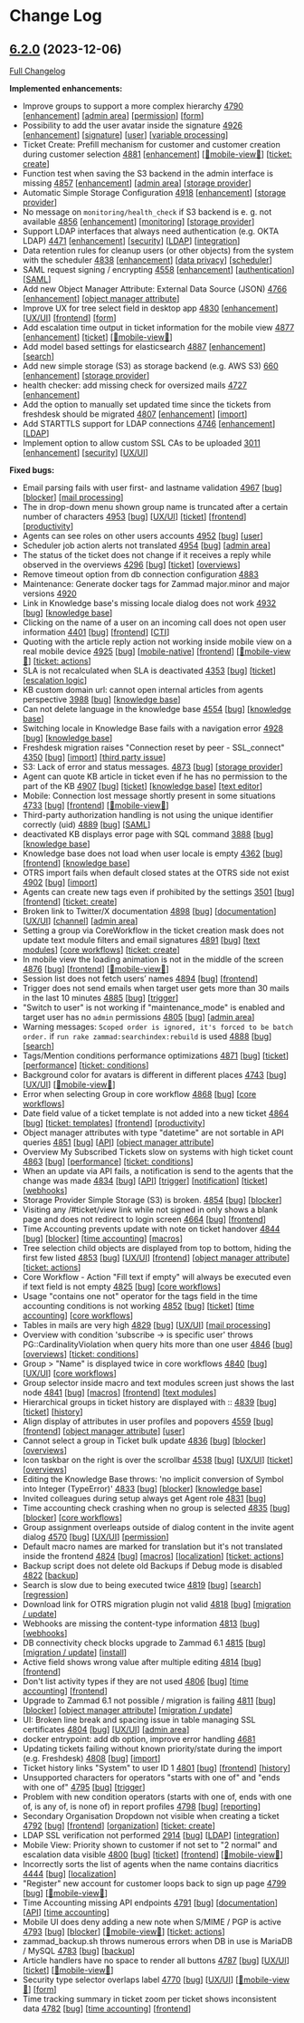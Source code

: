 # Change Log

## [6.2.0](https://github.com/zammad/zammad/tree/6.2.0) (2023-12-06)

[Full Changelog](https://github.com/zammad/zammad/compare/6.1.0...6.2.0)

**Implemented enhancements:**

- Improve groups to support a more complex hierarchy [4790](https://github.com/zammad/zammad/issues/4790) [[enhancement](https://github.com/zammad/zammad/labels/enhancement)] [[admin area](https://github.com/zammad/zammad/labels/admin%20area)] [[permission](https://github.com/zammad/zammad/labels/permission)] [[form](https://github.com/zammad/zammad/labels/form)]
- Possibility to add the user avatar inside the signature [4926](https://github.com/zammad/zammad/issues/4926) [[enhancement](https://github.com/zammad/zammad/labels/enhancement)] [[signature](https://github.com/zammad/zammad/labels/signature)] [[user](https://github.com/zammad/zammad/labels/user)] [[variable processing](https://github.com/zammad/zammad/labels/variable%20processing)]
- Ticket Create: Prefill mechanism for customer and customer creation during customer selection [4881](https://github.com/zammad/zammad/issues/4881) [[enhancement](https://github.com/zammad/zammad/labels/enhancement)] [[📱mobile-view📱](https://github.com/zammad/zammad/labels/%F0%9F%93%B1mobile-view%F0%9F%93%B1)] [[ticket: create](https://github.com/zammad/zammad/labels/ticket%3A%20create)]
- Function test when saving the S3 backend in the admin interface is missing [4857](https://github.com/zammad/zammad/issues/4857) [[enhancement](https://github.com/zammad/zammad/labels/enhancement)] [[admin area](https://github.com/zammad/zammad/labels/admin%20area)] [[storage provider](https://github.com/zammad/zammad/labels/storage%20provider)]
- Automatic Simple Storage Configuration [4918](https://github.com/zammad/zammad/issues/4918) [[enhancement](https://github.com/zammad/zammad/labels/enhancement)] [[storage provider](https://github.com/zammad/zammad/labels/storage%20provider)]
- No message on `monitoring/health_check` if S3 backend is e. g. not available [4856](https://github.com/zammad/zammad/issues/4856) [[enhancement](https://github.com/zammad/zammad/labels/enhancement)] [[monitoring](https://github.com/zammad/zammad/labels/monitoring)] [[storage provider](https://github.com/zammad/zammad/labels/storage%20provider)]
- Support LDAP interfaces that always need authentication (e.g. OKTA LDAP) [4471](https://github.com/zammad/zammad/issues/4471) [[enhancement](https://github.com/zammad/zammad/labels/enhancement)] [[security](https://github.com/zammad/zammad/labels/security)] [[LDAP](https://github.com/zammad/zammad/labels/LDAP)] [[integration](https://github.com/zammad/zammad/labels/integration)]
- Data retention rules for cleanup users (or other objects) from the system with the scheduler [4838](https://github.com/zammad/zammad/issues/4838) [[enhancement](https://github.com/zammad/zammad/labels/enhancement)] [[data privacy](https://github.com/zammad/zammad/labels/data%20privacy)] [[scheduler](https://github.com/zammad/zammad/labels/scheduler)]
- SAML request signing / encrypting [4558](https://github.com/zammad/zammad/issues/4558) [[enhancement](https://github.com/zammad/zammad/labels/enhancement)] [[authentication](https://github.com/zammad/zammad/labels/authentication)] [[SAML](https://github.com/zammad/zammad/labels/SAML)]
- Add new Object Manager Attribute: External Data Source (JSON) [4766](https://github.com/zammad/zammad/issues/4766) [[enhancement](https://github.com/zammad/zammad/labels/enhancement)] [[object manager attribute](https://github.com/zammad/zammad/labels/object%20manager%20attribute)]
- Improve UX for tree select field in desktop app [4830](https://github.com/zammad/zammad/issues/4830) [[enhancement](https://github.com/zammad/zammad/labels/enhancement)] [[UX/UI](https://github.com/zammad/zammad/labels/UX%2FUI)] [[frontend](https://github.com/zammad/zammad/labels/frontend)] [[form](https://github.com/zammad/zammad/labels/form)]
- Add escalation time output in ticket information for the mobile view [4877](https://github.com/zammad/zammad/issues/4877) [[enhancement](https://github.com/zammad/zammad/labels/enhancement)] [[ticket](https://github.com/zammad/zammad/labels/ticket)] [[📱mobile-view📱](https://github.com/zammad/zammad/labels/%F0%9F%93%B1mobile-view%F0%9F%93%B1)]
- Add model based settings for elasticsearch [4887](https://github.com/zammad/zammad/issues/4887) [[enhancement](https://github.com/zammad/zammad/labels/enhancement)] [[search](https://github.com/zammad/zammad/labels/search)]
- Add new simple storage (S3) as storage backend (e.g. AWS S3) [660](https://github.com/zammad/zammad/issues/660) [[enhancement](https://github.com/zammad/zammad/labels/enhancement)] [[storage provider](https://github.com/zammad/zammad/labels/storage%20provider)]
- health checker: add missing check for oversized mails [4727](https://github.com/zammad/zammad/pull/4727) [[enhancement](https://github.com/zammad/zammad/labels/enhancement)]
- Add the option to manually set updated time since the tickets from freshdesk should be migrated [4807](https://github.com/zammad/zammad/issues/4807) [[enhancement](https://github.com/zammad/zammad/labels/enhancement)] [[import](https://github.com/zammad/zammad/labels/import)]
- Add STARTTLS support for LDAP connections [4746](https://github.com/zammad/zammad/issues/4746) [[enhancement](https://github.com/zammad/zammad/labels/enhancement)] [[LDAP](https://github.com/zammad/zammad/labels/LDAP)]
- Implement option to allow custom SSL CAs to be uploaded [3011](https://github.com/zammad/zammad/issues/3011) [[enhancement](https://github.com/zammad/zammad/labels/enhancement)] [[security](https://github.com/zammad/zammad/labels/security)] [[UX/UI](https://github.com/zammad/zammad/labels/UX%2FUI)]

**Fixed bugs:**

- Email parsing fails with user first- and lastname validation [4967](https://github.com/zammad/zammad/issues/4967) [[bug](https://github.com/zammad/zammad/labels/bug)] [[blocker](https://github.com/zammad/zammad/labels/blocker)] [[mail processing](https://github.com/zammad/zammad/labels/mail%20processing)]
- The in drop-down menu shown group name is truncated after a certain number of characters [4953](https://github.com/zammad/zammad/issues/4953) [[bug](https://github.com/zammad/zammad/labels/bug)] [[UX/UI](https://github.com/zammad/zammad/labels/UX%2FUI)] [[ticket](https://github.com/zammad/zammad/labels/ticket)] [[frontend](https://github.com/zammad/zammad/labels/frontend)] [[productivity](https://github.com/zammad/zammad/labels/productivity)]
- Agents can see roles on other users accounts [4952](https://github.com/zammad/zammad/issues/4952) [[bug](https://github.com/zammad/zammad/labels/bug)] [[user](https://github.com/zammad/zammad/labels/user)]
- Scheduler job action alerts not translated [4954](https://github.com/zammad/zammad/issues/4954) [[bug](https://github.com/zammad/zammad/labels/bug)] [[admin area](https://github.com/zammad/zammad/labels/admin%20area)]
- The status of the ticket does not change if it receives a reply while observed in the overviews [4296](https://github.com/zammad/zammad/issues/4296) [[bug](https://github.com/zammad/zammad/labels/bug)] [[ticket](https://github.com/zammad/zammad/labels/ticket)] [[overviews](https://github.com/zammad/zammad/labels/overviews)]
- Remove timeout option from db connection configuration [4883](https://github.com/zammad/zammad/pull/4883)
- Maintenance: Generate docker tags for Zammad major.minor and major versions [4920](https://github.com/zammad/zammad/pull/4920)
- Link in Knowledge base's missing locale dialog does not work [4932](https://github.com/zammad/zammad/issues/4932) [[bug](https://github.com/zammad/zammad/labels/bug)] [[knowledge base](https://github.com/zammad/zammad/labels/knowledge%20base)]
- Clicking on the name of a user on an incoming call does not open user information [4401](https://github.com/zammad/zammad/issues/4401) [[bug](https://github.com/zammad/zammad/labels/bug)] [[frontend](https://github.com/zammad/zammad/labels/frontend)] [[CTI](https://github.com/zammad/zammad/labels/CTI)]
- Quoting with the article reply action not working inside mobile view on a real mobile device [4925](https://github.com/zammad/zammad/issues/4925) [[bug](https://github.com/zammad/zammad/labels/bug)] [[mobile-native](https://github.com/zammad/zammad/labels/mobile-native)] [[frontend](https://github.com/zammad/zammad/labels/frontend)] [[📱mobile-view📱](https://github.com/zammad/zammad/labels/%F0%9F%93%B1mobile-view%F0%9F%93%B1)] [[ticket: actions](https://github.com/zammad/zammad/labels/ticket%3A%20actions)]
- SLA is not recalculated when SLA is deactivated [4353](https://github.com/zammad/zammad/issues/4353) [[bug](https://github.com/zammad/zammad/labels/bug)] [[ticket](https://github.com/zammad/zammad/labels/ticket)] [[escalation logic](https://github.com/zammad/zammad/labels/escalation%20logic)]
- KB custom domain url: cannot open internal articles from agents perspective [3988](https://github.com/zammad/zammad/issues/3988) [[bug](https://github.com/zammad/zammad/labels/bug)] [[knowledge base](https://github.com/zammad/zammad/labels/knowledge%20base)]
- Can not delete language in the knowledge base [4554](https://github.com/zammad/zammad/issues/4554) [[bug](https://github.com/zammad/zammad/labels/bug)] [[knowledge base](https://github.com/zammad/zammad/labels/knowledge%20base)]
- Switching locale in Knowledge Base fails with a navigation error [4928](https://github.com/zammad/zammad/issues/4928) [[bug](https://github.com/zammad/zammad/labels/bug)] [[knowledge base](https://github.com/zammad/zammad/labels/knowledge%20base)]
- Freshdesk migration raises "Connection reset by peer - SSL_connect" [4350](https://github.com/zammad/zammad/issues/4350) [[bug](https://github.com/zammad/zammad/labels/bug)] [[import](https://github.com/zammad/zammad/labels/import)] [[third party issue](https://github.com/zammad/zammad/labels/third%20party%20issue)]
- S3: Lack of error and status messages. [4873](https://github.com/zammad/zammad/issues/4873) [[bug](https://github.com/zammad/zammad/labels/bug)] [[storage provider](https://github.com/zammad/zammad/labels/storage%20provider)]
- Agent can quote KB article in ticket even if he has no permission to the part of the KB [4907](https://github.com/zammad/zammad/issues/4907) [[bug](https://github.com/zammad/zammad/labels/bug)] [[ticket](https://github.com/zammad/zammad/labels/ticket)] [[knowledge base](https://github.com/zammad/zammad/labels/knowledge%20base)] [[text editor](https://github.com/zammad/zammad/labels/text%20editor)]
- Mobile: Connection lost message shortly present in some situations [4733](https://github.com/zammad/zammad/issues/4733) [[bug](https://github.com/zammad/zammad/labels/bug)] [[frontend](https://github.com/zammad/zammad/labels/frontend)] [[📱mobile-view📱](https://github.com/zammad/zammad/labels/%F0%9F%93%B1mobile-view%F0%9F%93%B1)]
- Third-party authorization handling is not using the unique identifier correctly (uid) [4889](https://github.com/zammad/zammad/issues/4889) [[bug](https://github.com/zammad/zammad/labels/bug)] [[SAML](https://github.com/zammad/zammad/labels/SAML)]
- deactivated KB displays error page with SQL command [3888](https://github.com/zammad/zammad/issues/3888) [[bug](https://github.com/zammad/zammad/labels/bug)] [[knowledge base](https://github.com/zammad/zammad/labels/knowledge%20base)]
- Knowledge base does not load when user locale is empty [4362](https://github.com/zammad/zammad/issues/4362) [[bug](https://github.com/zammad/zammad/labels/bug)] [[frontend](https://github.com/zammad/zammad/labels/frontend)] [[knowledge base](https://github.com/zammad/zammad/labels/knowledge%20base)]
- OTRS import fails when default closed states at the OTRS side not exist [4902](https://github.com/zammad/zammad/issues/4902) [[bug](https://github.com/zammad/zammad/labels/bug)] [[import](https://github.com/zammad/zammad/labels/import)]
- Agents can create new tags even if prohibited by the settings [3501](https://github.com/zammad/zammad/issues/3501) [[bug](https://github.com/zammad/zammad/labels/bug)] [[frontend](https://github.com/zammad/zammad/labels/frontend)] [[ticket: create](https://github.com/zammad/zammad/labels/ticket%3A%20create)]
- Broken link to Twitter/X documentation [4898](https://github.com/zammad/zammad/issues/4898) [[bug](https://github.com/zammad/zammad/labels/bug)] [[documentation](https://github.com/zammad/zammad/labels/documentation)] [[UX/UI](https://github.com/zammad/zammad/labels/UX%2FUI)] [[channel](https://github.com/zammad/zammad/labels/channel)] [[admin area](https://github.com/zammad/zammad/labels/admin%20area)]
- Setting a group via CoreWorkflow in the ticket creation mask does not update text module filters and email signatures [4891](https://github.com/zammad/zammad/issues/4891) [[bug](https://github.com/zammad/zammad/labels/bug)] [[text modules](https://github.com/zammad/zammad/labels/text%20modules)] [[core workflows](https://github.com/zammad/zammad/labels/core%20workflows)] [[ticket: create](https://github.com/zammad/zammad/labels/ticket%3A%20create)]
- In mobile view the loading animation is not in the middle of the screen [4876](https://github.com/zammad/zammad/issues/4876) [[bug](https://github.com/zammad/zammad/labels/bug)] [[frontend](https://github.com/zammad/zammad/labels/frontend)] [[📱mobile-view📱](https://github.com/zammad/zammad/labels/%F0%9F%93%B1mobile-view%F0%9F%93%B1)]
- Session list does not fetch users’ names [4894](https://github.com/zammad/zammad/issues/4894) [[bug](https://github.com/zammad/zammad/labels/bug)] [[frontend](https://github.com/zammad/zammad/labels/frontend)]
- Trigger does not send emails when target user gets more than 30 mails in the last 10 minutes [4885](https://github.com/zammad/zammad/issues/4885) [[bug](https://github.com/zammad/zammad/labels/bug)] [[trigger](https://github.com/zammad/zammad/labels/trigger)]
- "Switch to user" is not working if "maintenance_mode" is enabled and target user has no `admin` permissions [4805](https://github.com/zammad/zammad/issues/4805) [[bug](https://github.com/zammad/zammad/labels/bug)] [[admin area](https://github.com/zammad/zammad/labels/admin%20area)]
- Warning messages: `Scoped order is ignored, it's forced to be batch order.` if `run rake zammad:searchindex:rebuild` is used [4888](https://github.com/zammad/zammad/issues/4888) [[bug](https://github.com/zammad/zammad/labels/bug)] [[search](https://github.com/zammad/zammad/labels/search)]
- Tags/Mention conditions performance optimizations [4871](https://github.com/zammad/zammad/issues/4871) [[bug](https://github.com/zammad/zammad/labels/bug)] [[ticket](https://github.com/zammad/zammad/labels/ticket)] [[performance](https://github.com/zammad/zammad/labels/performance)] [[ticket: conditions](https://github.com/zammad/zammad/labels/ticket%3A%20conditions)]
- Background color for avatars is different in different places [4743](https://github.com/zammad/zammad/issues/4743) [[bug](https://github.com/zammad/zammad/labels/bug)] [[UX/UI](https://github.com/zammad/zammad/labels/UX%2FUI)] [[📱mobile-view📱](https://github.com/zammad/zammad/labels/%F0%9F%93%B1mobile-view%F0%9F%93%B1)]
- Error when selecting Group in core workflow [4868](https://github.com/zammad/zammad/issues/4868) [[bug](https://github.com/zammad/zammad/labels/bug)] [[core workflows](https://github.com/zammad/zammad/labels/core%20workflows)]
- Date field value of a ticket template is not added into a new ticket [4864](https://github.com/zammad/zammad/issues/4864) [[bug](https://github.com/zammad/zammad/labels/bug)] [[ticket: templates](https://github.com/zammad/zammad/labels/ticket%3A%20templates)] [[frontend](https://github.com/zammad/zammad/labels/frontend)] [[productivity](https://github.com/zammad/zammad/labels/productivity)]
- Object manager attributes with type "datetime" are not sortable in API queries [4851](https://github.com/zammad/zammad/issues/4851) [[bug](https://github.com/zammad/zammad/labels/bug)] [[API](https://github.com/zammad/zammad/labels/API)] [[object manager attribute](https://github.com/zammad/zammad/labels/object%20manager%20attribute)]
- Overview My Subscribed Tickets slow on systems with high ticket count [4863](https://github.com/zammad/zammad/issues/4863) [[bug](https://github.com/zammad/zammad/labels/bug)] [[performance](https://github.com/zammad/zammad/labels/performance)] [[ticket: conditions](https://github.com/zammad/zammad/labels/ticket%3A%20conditions)]
- When an update via API fails, a notification is send to the agents that the change was made [4834](https://github.com/zammad/zammad/issues/4834) [[bug](https://github.com/zammad/zammad/labels/bug)] [[API](https://github.com/zammad/zammad/labels/API)] [[trigger](https://github.com/zammad/zammad/labels/trigger)] [[notification](https://github.com/zammad/zammad/labels/notification)] [[ticket](https://github.com/zammad/zammad/labels/ticket)] [[webhooks](https://github.com/zammad/zammad/labels/webhooks)]
- Storage Provider Simple Storage (S3) is broken. [4854](https://github.com/zammad/zammad/issues/4854) [[bug](https://github.com/zammad/zammad/labels/bug)] [[blocker](https://github.com/zammad/zammad/labels/blocker)]
- Visiting any /#ticket/view link while not signed in only shows a blank page and does not redirect to login screen [4664](https://github.com/zammad/zammad/issues/4664) [[bug](https://github.com/zammad/zammad/labels/bug)] [[frontend](https://github.com/zammad/zammad/labels/frontend)]
- Time Accounting prevents update with note on ticket handover [4844](https://github.com/zammad/zammad/issues/4844) [[bug](https://github.com/zammad/zammad/labels/bug)] [[blocker](https://github.com/zammad/zammad/labels/blocker)] [[time accounting](https://github.com/zammad/zammad/labels/time%20accounting)] [[macros](https://github.com/zammad/zammad/labels/macros)]
- Tree selection child objects are displayed from top to bottom, hiding the first few listed [4853](https://github.com/zammad/zammad/issues/4853) [[bug](https://github.com/zammad/zammad/labels/bug)] [[UX/UI](https://github.com/zammad/zammad/labels/UX%2FUI)] [[frontend](https://github.com/zammad/zammad/labels/frontend)] [[object manager attribute](https://github.com/zammad/zammad/labels/object%20manager%20attribute)] [[ticket: actions](https://github.com/zammad/zammad/labels/ticket%3A%20actions)]
- Core Workflow - Action "Fill text if empty" will always be executed even if text field is not empty [4825](https://github.com/zammad/zammad/issues/4825) [[bug](https://github.com/zammad/zammad/labels/bug)] [[core workflows](https://github.com/zammad/zammad/labels/core%20workflows)]
- Usage "contains one not" operator for the tags field in the time accounting conditions is not working [4852](https://github.com/zammad/zammad/issues/4852) [[bug](https://github.com/zammad/zammad/labels/bug)] [[ticket](https://github.com/zammad/zammad/labels/ticket)] [[time accounting](https://github.com/zammad/zammad/labels/time%20accounting)] [[core workflows](https://github.com/zammad/zammad/labels/core%20workflows)]
- Tables in mails are very high [4829](https://github.com/zammad/zammad/issues/4829) [[bug](https://github.com/zammad/zammad/labels/bug)] [[UX/UI](https://github.com/zammad/zammad/labels/UX%2FUI)] [[mail processing](https://github.com/zammad/zammad/labels/mail%20processing)]
- Overview with condition 'subscribe -> is specific user' throws PG::CardinalityViolation when query hits more than one user [4846](https://github.com/zammad/zammad/issues/4846) [[bug](https://github.com/zammad/zammad/labels/bug)] [[overviews](https://github.com/zammad/zammad/labels/overviews)] [[ticket: conditions](https://github.com/zammad/zammad/labels/ticket%3A%20conditions)]
- Group > "Name" is displayed twice in core workflows [4840](https://github.com/zammad/zammad/issues/4840) [[bug](https://github.com/zammad/zammad/labels/bug)] [[UX/UI](https://github.com/zammad/zammad/labels/UX%2FUI)] [[core workflows](https://github.com/zammad/zammad/labels/core%20workflows)]
- Group selector inside macro and text modules screen just shows the last node [4841](https://github.com/zammad/zammad/issues/4841) [[bug](https://github.com/zammad/zammad/labels/bug)] [[macros](https://github.com/zammad/zammad/labels/macros)] [[frontend](https://github.com/zammad/zammad/labels/frontend)] [[text modules](https://github.com/zammad/zammad/labels/text%20modules)]
- Hierarchical groups in ticket history are displayed with :: [4839](https://github.com/zammad/zammad/issues/4839) [[bug](https://github.com/zammad/zammad/labels/bug)] [[ticket](https://github.com/zammad/zammad/labels/ticket)] [[history](https://github.com/zammad/zammad/labels/history)]
- Align display of attributes in user profiles and popovers [4559](https://github.com/zammad/zammad/issues/4559) [[bug](https://github.com/zammad/zammad/labels/bug)] [[frontend](https://github.com/zammad/zammad/labels/frontend)] [[object manager attribute](https://github.com/zammad/zammad/labels/object%20manager%20attribute)] [[user](https://github.com/zammad/zammad/labels/user)]
- Cannot select a group in Ticket bulk update [4836](https://github.com/zammad/zammad/issues/4836) [[bug](https://github.com/zammad/zammad/labels/bug)] [[blocker](https://github.com/zammad/zammad/labels/blocker)] [[overviews](https://github.com/zammad/zammad/labels/overviews)]
- Icon taskbar on the right is over the scrollbar [4538](https://github.com/zammad/zammad/issues/4538) [[bug](https://github.com/zammad/zammad/labels/bug)] [[UX/UI](https://github.com/zammad/zammad/labels/UX%2FUI)] [[ticket](https://github.com/zammad/zammad/labels/ticket)] [[overviews](https://github.com/zammad/zammad/labels/overviews)]
- Editing the Knowledge Base throws: 'no implicit conversion of Symbol into Integer (TypeError)' [4833](https://github.com/zammad/zammad/issues/4833) [[bug](https://github.com/zammad/zammad/labels/bug)] [[blocker](https://github.com/zammad/zammad/labels/blocker)] [[knowledge base](https://github.com/zammad/zammad/labels/knowledge%20base)]
- Invited colleagues during setup always get Agent role [4831](https://github.com/zammad/zammad/issues/4831) [[bug](https://github.com/zammad/zammad/labels/bug)]
- Time accounting check crashing when no group is selected [4835](https://github.com/zammad/zammad/issues/4835) [[bug](https://github.com/zammad/zammad/labels/bug)] [[blocker](https://github.com/zammad/zammad/labels/blocker)] [[core workflows](https://github.com/zammad/zammad/labels/core%20workflows)]
- Group assignment overleaps outside of dialog content in the invite agent dialog [4570](https://github.com/zammad/zammad/issues/4570) [[bug](https://github.com/zammad/zammad/labels/bug)] [[UX/UI](https://github.com/zammad/zammad/labels/UX%2FUI)] [[permission](https://github.com/zammad/zammad/labels/permission)]
- Default macro names are marked for translation but it's not translated inside the frontend [4824](https://github.com/zammad/zammad/issues/4824) [[bug](https://github.com/zammad/zammad/labels/bug)] [[macros](https://github.com/zammad/zammad/labels/macros)] [[localization](https://github.com/zammad/zammad/labels/localization)] [[ticket: actions](https://github.com/zammad/zammad/labels/ticket%3A%20actions)]
- Backup script does not delete old Backups if Debug mode is disabled [4822](https://github.com/zammad/zammad/issues/4822) [[backup](https://github.com/zammad/zammad/labels/backup)]
- Search is slow due to being executed twice [4819](https://github.com/zammad/zammad/issues/4819) [[bug](https://github.com/zammad/zammad/labels/bug)] [[search](https://github.com/zammad/zammad/labels/search)] [[regression](https://github.com/zammad/zammad/labels/regression)]
- Download link for OTRS migration plugin not valid [4818](https://github.com/zammad/zammad/issues/4818) [[bug](https://github.com/zammad/zammad/labels/bug)] [[migration / update](https://github.com/zammad/zammad/labels/migration%20%2F%20update)]
- Webhooks are missing the content-type information [4813](https://github.com/zammad/zammad/issues/4813) [[bug](https://github.com/zammad/zammad/labels/bug)] [[webhooks](https://github.com/zammad/zammad/labels/webhooks)]
- DB connectivity check blocks upgrade to Zammad 6.1 [4815](https://github.com/zammad/zammad/issues/4815) [[bug](https://github.com/zammad/zammad/labels/bug)] [[migration / update](https://github.com/zammad/zammad/labels/migration%20%2F%20update)] [[install](https://github.com/zammad/zammad/labels/install)]
- Active field shows wrong value after multiple editing [4814](https://github.com/zammad/zammad/issues/4814) [[bug](https://github.com/zammad/zammad/labels/bug)] [[frontend](https://github.com/zammad/zammad/labels/frontend)]
- Don't list activity types if they are not used [4806](https://github.com/zammad/zammad/issues/4806) [[bug](https://github.com/zammad/zammad/labels/bug)] [[time accounting](https://github.com/zammad/zammad/labels/time%20accounting)] [[frontend](https://github.com/zammad/zammad/labels/frontend)]
- Upgrade to Zammad 6.1 not possible / migration is failing [4811](https://github.com/zammad/zammad/issues/4811) [[bug](https://github.com/zammad/zammad/labels/bug)] [[blocker](https://github.com/zammad/zammad/labels/blocker)] [[object manager attribute](https://github.com/zammad/zammad/labels/object%20manager%20attribute)] [[migration / update](https://github.com/zammad/zammad/labels/migration%20%2F%20update)]
- UI: Broken line break and spacing issue in table managing SSL certificates [4804](https://github.com/zammad/zammad/issues/4804) [[bug](https://github.com/zammad/zammad/labels/bug)] [[UX/UI](https://github.com/zammad/zammad/labels/UX%2FUI)] [[admin area](https://github.com/zammad/zammad/labels/admin%20area)]
- docker entrypoint: add db option, improve error handling [4681](https://github.com/zammad/zammad/pull/4681)
- Updating tickets failing without known priority/state during the import (e.g. Freshdesk) [4808](https://github.com/zammad/zammad/issues/4808) [[bug](https://github.com/zammad/zammad/labels/bug)] [[import](https://github.com/zammad/zammad/labels/import)]
- Ticket history links "System" to user ID 1 [4801](https://github.com/zammad/zammad/issues/4801) [[bug](https://github.com/zammad/zammad/labels/bug)] [[frontend](https://github.com/zammad/zammad/labels/frontend)] [[history](https://github.com/zammad/zammad/labels/history)]
- Unsupported characters for operators "starts with one of" and "ends with one of" [4795](https://github.com/zammad/zammad/issues/4795) [[bug](https://github.com/zammad/zammad/labels/bug)] [[trigger](https://github.com/zammad/zammad/labels/trigger)]
- Problem with new condition operators (starts with one of, ends with one of, is any of, is none of) in report profiles [4798](https://github.com/zammad/zammad/issues/4798) [[bug](https://github.com/zammad/zammad/labels/bug)] [[reporting](https://github.com/zammad/zammad/labels/reporting)]
- Secondary Organisation Dropdown not visible when creating a ticket [4792](https://github.com/zammad/zammad/issues/4792) [[bug](https://github.com/zammad/zammad/labels/bug)] [[frontend](https://github.com/zammad/zammad/labels/frontend)] [[organization](https://github.com/zammad/zammad/labels/organization)] [[ticket: create](https://github.com/zammad/zammad/labels/ticket%3A%20create)]
- LDAP SSL verification not performed [2914](https://github.com/zammad/zammad/issues/2914) [[bug](https://github.com/zammad/zammad/labels/bug)] [[LDAP](https://github.com/zammad/zammad/labels/LDAP)] [[integration](https://github.com/zammad/zammad/labels/integration)]
- Mobile View: Priority shown to customer if not set to "2 normal" and escalation data visible [4800](https://github.com/zammad/zammad/issues/4800) [[bug](https://github.com/zammad/zammad/labels/bug)] [[ticket](https://github.com/zammad/zammad/labels/ticket)] [[frontend](https://github.com/zammad/zammad/labels/frontend)] [[📱mobile-view📱](https://github.com/zammad/zammad/labels/%F0%9F%93%B1mobile-view%F0%9F%93%B1)]
- Incorrectly sorts the list of agents when the name contains diacritics [4444](https://github.com/zammad/zammad/issues/4444) [[bug](https://github.com/zammad/zammad/labels/bug)] [[localization](https://github.com/zammad/zammad/labels/localization)]
- "Register" new account for customer loops back to sign up page [4799](https://github.com/zammad/zammad/issues/4799) [[bug](https://github.com/zammad/zammad/labels/bug)] [[📱mobile-view📱](https://github.com/zammad/zammad/labels/%F0%9F%93%B1mobile-view%F0%9F%93%B1)]
- Time Accounting missing API endpoints [4791](https://github.com/zammad/zammad/issues/4791) [[bug](https://github.com/zammad/zammad/labels/bug)] [[documentation](https://github.com/zammad/zammad/labels/documentation)] [[API](https://github.com/zammad/zammad/labels/API)] [[time accounting](https://github.com/zammad/zammad/labels/time%20accounting)]
- Mobile UI does deny adding a new note when S/MIME / PGP is active [4793](https://github.com/zammad/zammad/issues/4793) [[bug](https://github.com/zammad/zammad/labels/bug)] [[blocker](https://github.com/zammad/zammad/labels/blocker)] [[📱mobile-view📱](https://github.com/zammad/zammad/labels/%F0%9F%93%B1mobile-view%F0%9F%93%B1)] [[ticket: actions](https://github.com/zammad/zammad/labels/ticket%3A%20actions)]
- zammad_backup.sh throws numerous errors when DB in use is MariaDB / MySQL [4783](https://github.com/zammad/zammad/issues/4783) [[bug](https://github.com/zammad/zammad/labels/bug)] [[backup](https://github.com/zammad/zammad/labels/backup)]
- Article handlers have no space to render all buttons [4787](https://github.com/zammad/zammad/issues/4787) [[bug](https://github.com/zammad/zammad/labels/bug)] [[UX/UI](https://github.com/zammad/zammad/labels/UX%2FUI)] [[ticket](https://github.com/zammad/zammad/labels/ticket)] [[📱mobile-view📱](https://github.com/zammad/zammad/labels/%F0%9F%93%B1mobile-view%F0%9F%93%B1)]
- Security type selector overlaps label [4770](https://github.com/zammad/zammad/issues/4770) [[bug](https://github.com/zammad/zammad/labels/bug)] [[UX/UI](https://github.com/zammad/zammad/labels/UX%2FUI)] [[📱mobile-view📱](https://github.com/zammad/zammad/labels/%F0%9F%93%B1mobile-view%F0%9F%93%B1)] [[form](https://github.com/zammad/zammad/labels/form)]
- Time tracking summary in ticket zoom per ticket shows inconsistent data [4782](https://github.com/zammad/zammad/issues/4782) [[bug](https://github.com/zammad/zammad/labels/bug)] [[time accounting](https://github.com/zammad/zammad/labels/time%20accounting)] [[frontend](https://github.com/zammad/zammad/labels/frontend)]
